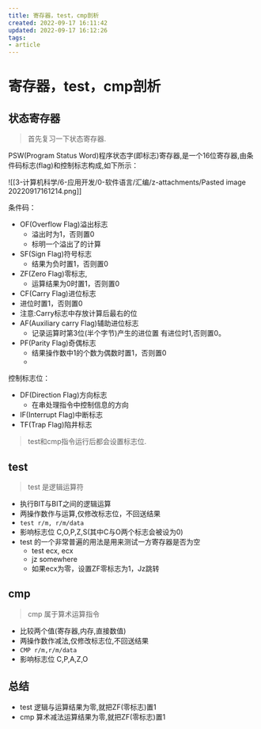 ```yaml
---
title: 寄存器，test，cmp剖析
created: 2022-09-17 16:11:42
updated: 2022-09-17 16:12:26
tags: 
- article
---
```

# 寄存器，test，cmp剖析

## 状态寄存器

> 首先复习一下状态寄存器.

PSW(Program Status Word)程序状态字(即标志)寄存器,是一个16位寄存器,由条件码标志(flag)和控制标志构成,如下所示：  

![[3-计算机科学/6-应用开发/0-软件语言/汇编/z-attachments/Pasted image 20220917161214.png]]

条件码：  
- OF(Overflow Flag)溢出标志
    - 溢出时为1，否则置0
    - 标明一个溢出了的计算
- SF(Sign Flag)符号标志
    - 结果为负时置1，否则置0
- ZF(Zero Flag)零标志,
    - 运算结果为0时置1，否则置0
- CF(Carry Flag)进位标志
- 进位时置1，否则置0
- 注意:Carry标志中存放计算后最右的位
- AF(Auxiliary carry Flag)辅助进位标志
    - 记录运算时第3位(半个字节)产生的进位置
    有进位时1,否则置0。
- PF(Parity Flag)奇偶标志
    - 结果操作数中1的个数为偶数时置1，否则置0  
    - 
控制标志位：  
- DF(Direction Flag)方向标志
    - 在串处理指令中控制信息的方向
- IF(Interrupt Flag)中断标志
- TF(Trap Flag)陷井标志  

> test和cmp指令运行后都会设置标志位.

## test

> test 是逻辑运算符

- 执行BIT与BIT之间的逻辑运算
- 两操作数作与运算,仅修改标志位，不回送结果
- `test r/m, r/m/data`
- 影响标志位 C,O,P,Z,S(其中C与O两个标志会被设为0)
- test 的一个非常普遍的用法是用来测试一方寄存器是否为空
    - test ecx, ecx
    - jz somewhere
    - 如果ecx为零，设置ZF零标志为1，Jz跳转

## cmp

> cmp 属于算术运算指令

- 比较两个值(寄存器,内存,直接数值)
- 两操作数作减法,仅修改标志位,不回送结果
- `CMP r/m,r/m/data`
- 影响标志位 C,P,A,Z,O

## 总结

- test 逻辑与运算结果为零,就把ZF(零标志)置1
- cmp 算术减法运算结果为零,就把ZF(零标志)置1